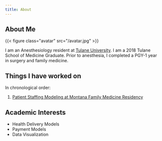 ```yaml
---
title: About
---
```


## About Me

{{< figure class="avatar" src="/avatar.jpg" >}}

I am an Anesthesiology resident at [Tulane University](https://medicine.tulane.edu/departments/anesthesiology). I am a 2018 Tulane School of Medicine Graduate. Prior to anesthesia, I completed a PGY-1 year in surgery and family medicine.

## Things I have worked on

In chronological order:
1. [Patient Staffing Modeling at Montana Family Medicine Residency](../post/patient-census/)

## Academic Interests

* Health Delivery Models
* Payment Models
* Data Visualization